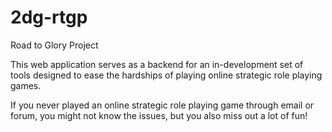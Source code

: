2dg-rtgp
========

Road to Glory Project

This web application serves as a backend for an in-development set of tools designed to ease the hardships of playing online strategic role playing games.

If you never played an online strategic role playing game through email or forum, you might not know the issues, but you also miss out a lot of fun!
